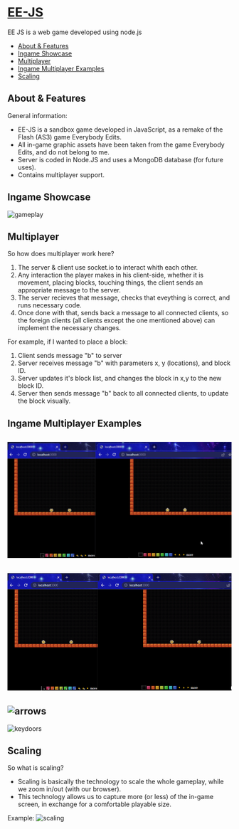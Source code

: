 [EE-JS](https://github.com/TheLuciferX/EE-JS)
===============
EE JS is a web game developed using node.js

* [About & Features](#about--features)
* [Ingame Showcase](#ingame-showcase)
* [Multiplayer](#multiplayer)
* [Ingame Multiplayer Examples](#ingame-multiplayer-examples)
* [Scaling](#scaling)

## About & Features
General information:
* EE-JS is a sandbox game developed in JavaScript, as a remake of the Flash (AS3) game Everybody Edits.
* All in-game graphic assets have been taken from the game Everybody Edits, and do not belong to me.
* Server is coded in Node.JS and uses a MongoDB database (for future uses).
* Contains multiplayer support.

## Ingame Showcase

![gameplay](https://github.com/TheLuciferX/EE-JS/blob/main/gifs/single-gameplay.gif)

## Multiplayer

So how does multiplayer work here?
1. The server & client use socket.io to interact whith each other.
2. Any interaction the player makes in his client-side, whether it is movement, placing blocks, touching things, the client sends an appropriate message to the server.
3. The server recieves that message, checks that eveything is correct, and runs necessary code.
4. Once done with that, sends back a message to all connected clients, so the foreign clients (all clients except the one mentioned above) can implement the necessary changes.

For example, if I wanted to place a block:
1. Client sends message "b" to server
2. Server receives message "b" with parameters x, y (locations), and block ID.
3. Server updates it's block list, and changes the block in x,y to the new block ID.
4. Server then sends message "b" back to all connected clients, to update the block visually.

## Ingame Multiplayer Examples

![movement](https://github.com/TheLuciferX/EE-JS/blob/main/gifs/multi-movement.gif)
----
![blocks](https://github.com/TheLuciferX/EE-JS/blob/main/gifs/multi-blocks.gif)
----
![arrows](https://github.com/TheLuciferX/EE-JS/blob/main/gifs/multi-arrows.gif)
----
![keydoors](https://github.com/TheLuciferX/EE-JS/blob/main/gifs/multi-keydoors.gif)

## Scaling

So what is scaling?
* Scaling is basically the technology to scale the whole gameplay, while we zoom in/out (with our browser).
* This technology allows us to capture more (or less) of the in-game screen, in exchange for a comfortable playable size.

Example:
![scaling](https://github.com/TheLuciferX/EE-JS/blob/main/gifs/single-scaling.gif)